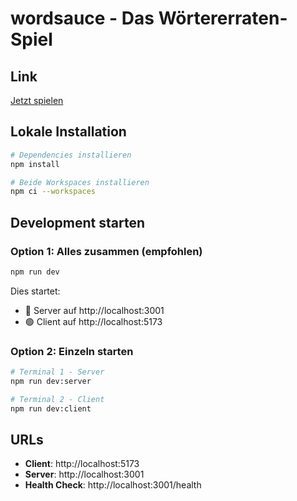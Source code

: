 # wordsauce - Das Wörtererraten-Spiel

## Link

[Jetzt spielen](http://wordsauce.onrender.com/)

## Lokale Installation

```bash
# Dependencies installieren
npm install

# Beide Workspaces installieren
npm ci --workspaces
```

## Development starten

### Option 1: Alles zusammen (empfohlen)

```bash
npm run dev
```

Dies startet:

- 🔵 Server auf http://localhost:3001
- 🟢 Client auf http://localhost:5173

### Option 2: Einzeln starten

```bash
# Terminal 1 - Server
npm run dev:server

# Terminal 2 - Client
npm run dev:client
```

## URLs

- **Client**: http://localhost:5173
- **Server**: http://localhost:3001
- **Health Check**: http://localhost:3001/health
